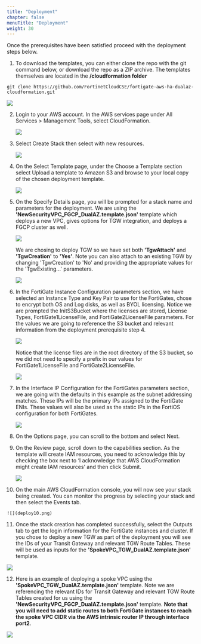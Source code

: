 ```yaml
---
title: "Deployment"
chapter: false
menuTitle: "Deployment"
weight: 30
---
```


Once the prerequisites have been satisfied proceed with the deployment steps below.

1.  To download the templates, you can either clone the repo with the git command below, or download the repo as a ZIP archive.  The templates themselves are located in the **/cloudformation folder**

```
git clone https://github.com/FortinetCloudCSE/fortigate-aws-ha-dualaz-cloudformation.git
```

![](get1.png)

2.  Login to your AWS account.  In the AWS services page under All Services > Management Tools, select CloudFormation.

	![](deploy1.png)

3.  Select Create Stack then select with new resources.

	![](deploy2.png)

4.  On the Select Template page, under the Choose a Template section select Upload a template to Amazon S3 and browse to your local copy of the chosen deployment template.

	![](deploy3.png)

5.  On the Specify Details page, you will be prompted for a stack name and parameters for the deployment.  We are using the **'NewSecurityVPC_FGCP_DualAZ.template.json'** template which deploys a new VPC, gives options for TGW integration, and deploys a FGCP cluster as well.

	![](deploy4a.png)
	
	We are chosing to deploy TGW so we have set both **'TgwAttach'** and **'TgwCreation'** to **'Yes'**.  Note you can also attach to an existing TGW by changing 'TgwCreation' to 'No' and providing the appropriate values for the 'TgwExisting...' parameters.

	![](deploy4b.png)

6.  In the FortiGate Instance Configuration parameters section, we have selected an Instance Type and Key Pair to use for the FortiGates, chose to encrypt both OS and Log disks, as well as BYOL licensing.  Notice we are prompted the InitS3Bucket where the licenses are stored, License Types, FortiGate1LicenseFile, and FortiGate2LicenseFile parameters.  For the values we are going to reference the S3 bucket and relevant information from the deployment prerequisite step 4.

	![](deploy5.png)
	
	Notice that the license files are in the root directory of the S3 bucket, so we did not need to specify a prefix in our values for FortiGate1LicenseFile and FortiGate2LicenseFile.
	
	![](deploy6.png)

7.  In the Interface IP Configuration for the FortiGates parameters section, we are going with the defaults in this example as the subnet addressing matches.  These IPs will be the primary IPs assigned to the FortiGate ENIs.  These values will also be used as the static IPs in the FortiOS configuration for both FortiGates.

	![](deploy7.png)

8.  On the Options page, you can scroll to the bottom and select Next.

9.  On the Review page, scroll down to the capabilities section.  As the template will create IAM resources, you need to acknowledge this by checking the box next to ‘I acknowledge that AWS CloudFormation might create IAM resources’ and then click Submit.

	![](deploy9.png)

10.  On the main AWS CloudFormation console, you will now see your stack being created.  You can monitor the progress by selecting your stack and then select the Events tab.

	![](deploy10.png)

11.  Once the stack creation has completed successfully, select the Outputs tab to get the login information for the FortiGate instances and cluster.  If you chose to deploy a new TGW as part of the deployment you will see the IDs of your Transit Gateway and relevant TGW Route Tables.  These will be used as inputs for the **'SpokeVPC_TGW_DualAZ.template.json'** template.

![](deploy11.png)

12.  Here is an example of deploying a spoke VPC using the **'SpokeVPC_TGW_DualAZ.template.json'** template.  Note we are referencing the relevant IDs for Transit Gateway and relevant TGW Route Tables created for us using the **'NewSecurityVPC_FGCP_DualAZ.template.json'** template.  **Note that you will need to add static routes to both FortiGate instances to reach the spoke VPC CIDR via the AWS intrinsic router IP through interface port2**.

![](deploy12.png)